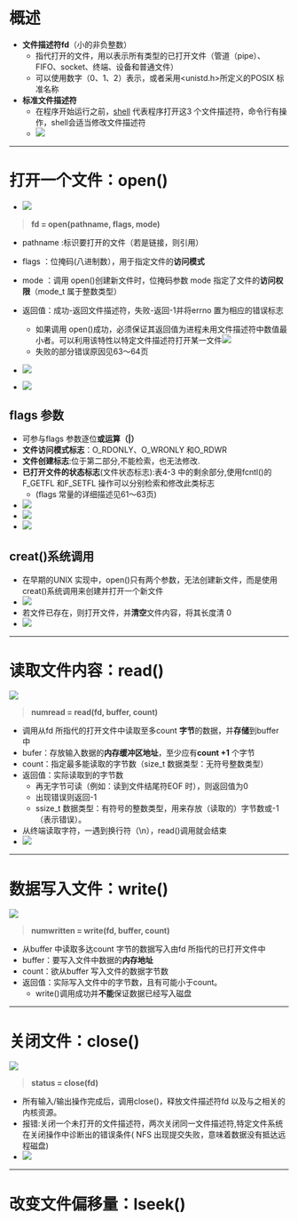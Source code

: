 # 概述
- **文件描述符fd**（小的非负整数）
  - 指代打开的文件，用以表示所有类型的已打开文件（管道（pipe）、FIFO、socket、终端、设备和普通文件）
   - 可以使用数字（0、1、2）表示，或者采用<unistd.h>所定义的POSIX 标准名称
- **标准文件描述符**
    - 在程序开始运行之前，[shell](https://blog.csdn.net/qq_40964554/article/details/100899628?ops_request_misc=%257B%2522request%255Fid%2522%253A%2522167552686316800213069583%2522%252C%2522scm%2522%253A%252220140713.130102334..%2522%257D&request_id=167552686316800213069583&biz_id=0&utm_medium=distribute.pc_search_result.none-task-blog-2~all~top_positive~default-5-100899628-null-null.142^v73^wechat_v2,201^v4^add_ask,239^v1^insert_chatgpt&utm_term=shell&spm=1018.2226.3001.4187) 代表程序打开这3 个文件描述符，命令行有操作，shell会适当修改文件描述符
    - ![](2023-02-05-00-07-08.png)

---
# 打开一个文件：open()
- ![](2023-02-05-00-28-31.png)
> **fd = open(pathname, flags, mode)**  
  -  pathname :标识要打开的文件（若是链接，则引用）
  -  flags ：位掩码(八进制数），用于指定文件的**访问模式**
    
  -  mode ：调用 open()创建新文件时，位掩码参数 mode 指定了文件的**访问权限**（mode_t 属于整数类型）  
  -  返回值：成功-返回文件描述符，失败-返回-1并将errno 置为相应的错误标志 
     - 如果调用 open()成功，必须保证其返回值为进程未用文件描述符中数值最小者。可以利用该特性以特定文件描述符打开某一文件![](2023-02-05-13-53-45.png)
     - 失败的部分错误原因见63～64页
  -  ![](2023-02-05-00-32-54.png)
  - ![](2023-02-05-00-42-45.png)

## flags 参数
- 可参与flags 参数逐位**或运算（|）**
- **文件访问模式标志**：O_RDONLY、O_WRONLY 和O_RDWR 
- **文件创建标志**:位于第二部分,不能检索，也无法修改.
- **已打开文件的状态标志**(文件状态标志):表4-3 中的剩余部分,使用fcntl()的F_GETFL 和F_SETFL 操作可以分别检索和修改此类标志
    - (flags 常量的详细描述见61～63页)
- ![](2023-02-05-13-39-46.png)
- ![](2023-02-05-13-40-18.png)
- ![](2023-02-05-13-45-31.png)

## creat()系统调用
- 在早期的UNIX 实现中，open()只有两个参数，无法创建新文件，而是使用creat()系统调用来创建并打开一个新文件
- ![](2023-02-05-13-58-30.png)
- 若文件已存在，则打开文件，并**清空**文件内容，将其长度清 0
- ![](2023-02-05-14-00-33.png)

---
# 读取文件内容：read()
![](2023-02-05-14-04-01.png)
>**numread = read(fd, buffer, count)**
- 调用从fd 所指代的打开文件中读取至多count **字节**的数据，并**存储**到buffer 中
- bufer：存放输入数据的**内存缓冲区地址**，至少应有**count +1** 个字节
- count：指定最多能读取的字节数（size_t 数据类型：无符号整数类型）
- 返回值：实际读取到的字节数
    - 再无字节可读（例如：读到文件结尾符EOF 时），则返回值为0
    - 出现错误则返回-1
    - ssize_t 数据类型：有符号的整数类型，用来存放（读取的）字节数或-1（表示错误）。
- 从终端读取字符，一遇到换行符（\n），read()调用就会结束
- ![](2023-02-05-14-21-34.png)

---
# 数据写入文件：write()
![](2023-02-05-14-23-31.png)
>**numwritten = write(fd, buffer, count)**
- 从buffer 中读取多达count 字节的数据写入由fd 所指代的已打开文件中
- buffer：要写入文件中数据的**内存地址**
- count：欲从buffer 写入文件的数据字节数
- 返回值：实际写入文件中的字节数，且有可能小于count。
    -  write()调用成功并**不能**保证数据已经写入磁盘
  
---
# 关闭文件：close()
![](2023-02-05-14-29-01.png)
>**status  =  close(fd)**
- 所有输入/输出操作完成后，调用close()，释放文件描述符fd 以及与之相关的内核资源。
- 报错:关闭一个未打开的文件描述符，两次关闭同一文件描述符,特定文件系统在关闭操作中诊断出的错误条件( NFS 出现提交失败，意味着数据没有抵达远程磁盘)
- ![](2023-02-05-14-32-42.png)

---
# 改变文件偏移量：lseek() 

